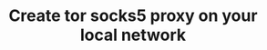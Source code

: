 ---
title: "Create tor socks5 proxy on your local network"
description: "This guide will show you how to create a tor proxy on your private local network, enabling anonymous browsing."
publishDate: "6 Aug 2021"
tags: ["networking", "proxy", "tor"]
link: "https://medium.com/@herman.daniel/create-tor-sock5-proxy-on-your-local-network-b85d43f96d7b?source=friends_link&sk=db2b2f70490af5cd0375c8539992269d"
---